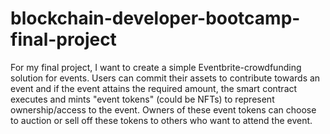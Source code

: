 # blockchain-developer-bootcamp-final-project

For my final project, I want to create a simple Eventbrite-crowdfunding solution for events. Users can commit their assets to contribute towards an event and if the event attains the required amount, the smart contract executes and mints "event tokens" (could be NFTs) to represent ownership/access to the event. Owners of these event tokens can choose to auction or sell off these tokens to others who want to attend the event.

